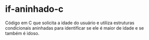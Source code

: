 # if-aninhado-c
Código em C que solicita a idade do usuário e utiliza estruturas condicionais aninhadas para identificar se ele é maior de idade e se também é idoso.
